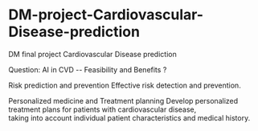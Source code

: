 # DM-project-Cardiovascular-Disease-prediction
DM final project Cardiovascular Disease prediction

Question:  AI in CVD -- Feasibility and Benefits ?

Risk prediction and prevention
Effective risk detection and prevention.

Personalized medicine and Treatment planning
Develop personalized treatment plans for patients with cardiovascular disease,   
taking into account individual patient characteristics and medical history.

